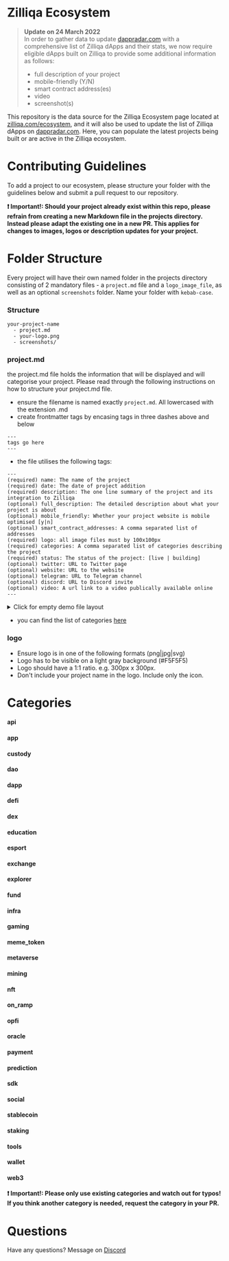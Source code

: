 # Zilliqa Ecosystem

> **Update on 24 March 2022** <br>
> In order to gather data to update [dappradar.com](http://dappradar.com/) with a comprehensive list of Zilliqa dApps and their stats, we now require eligible dApps built on Zilliqa to provide some additional information as follows:
>
> - full description of your project
> - mobile-friendly (Y/N)
> - smart contract address(es)
> - video
> - screenshot(s)

This repository is the data source for the Zilliqa Ecosystem page located at [zilliqa.com/ecosystem](http://zilliqa.com/ecosystem), and it will also be used to update the list of Zilliqa dApps on [dappradar.com](http://dappradar.com/). Here, you can populate the latest projects being built or are active in the Zilliqa ecosystem.

# Contributing Guidelines

To add a project to our ecosystem, please structure your folder with the guidelines below and submit a pull request to our repository.

**❗️ Important!: Should your project already exist within this repo, please refrain from creating a new Markdown file in the projects directory. Instead please adapt the existing one in a new PR. This applies for changes to images, logos or description updates for your project.**

# Folder Structure

Every project will have their own named folder in the projects directory consisting of 2 mandatory files - a `project.md` file and a `logo_image_file`, as well as an optional `screenshots` folder. Name your folder with `kebab-case`.

### Structure

```
your-project-name
  - project.md
  - your-logo.png
  - screenshots/
```

### project.md

the project.md file holds the information that will be displayed and will categorise your project. Please read through the following instructions on how to structure your project.md file.

- ensure the filename is named exactly `project.md`. All lowercased with the extension .md
- create frontmatter tags by encasing tags in three dashes above and below

```
---
tags go here
---
```

- the file utilises the following tags:

```
---
(required) name: The name of the project
(required) date: The date of project addition
(required) description: The one line summary of the project and its integration to Zilliqa
(optional) full_description: The detailed description about what your project is about
(optional) mobile_friendly: Whether your project website is mobile optimised [y|n]
(optional) smart_contract_addresses: A comma separated list of addresses
(required) logo: all image files must by 100x100px
(required) categories: A comma separated list of categories describing the project
(required) status: The status of the project: [live | building]
(optional) twitter: URL to Twitter page
(optional) website: URL to the website
(optional) telegram: URL to Telegram channel
(optional) discord: URL to Discord invite
(optional) video: A url link to a video publically available online
---
```

<details>
  <summary>Click for empty demo file layout</summary>
  
  
  ```
  ---
  name: 
  date: 
  description: 
  full_description: 
  mobile_friendly: 
  smart_contract_addresses: 
  logo: 
  categories: 
  status: 
  twitter: 
  website: 
  telegram: 
  discord: 
  video: 
  ---
  ```
</details>

- you can find the list of categories [here](#categories_listing)

### logo

- Ensure logo is in one of the following formats (png|jpg|svg)
- Logo has to be visible on a light gray background (#F5F5F5)
- Logo should have a 1:1 ratio. e.g. 300px x 300px.
- Don't include your project name in the logo. Include only the icon.

<a name="categories_listing"></a>

# Categories

#### api

#### app

#### custody

#### dao

#### dapp

#### defi

#### dex

#### education

#### esport

#### exchange

#### explorer

#### fund

#### infra

#### gaming

#### meme_token

#### metaverse

#### mining

#### nft

#### on_ramp

#### opfi

#### oracle

#### payment

#### prediction

#### sdk

#### social

#### stablecoin

#### staking

#### tools

#### wallet

#### web3

**❗️ Important!: Please only use existing categories and watch out for typos!
If you think another category is needed, request the category in your PR.**

# Questions

Have any questions? Message on [Discord](https://discord.com/invite/XMRE9tt)
